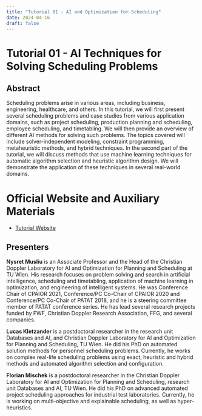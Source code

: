 ```yaml
---
title: "Tutorial 01 - AI and Optimization for Scheduling"
date: 2024-04-16
draft: false
---
```

# Tutorial 01 - AI Techniques for Solving Scheduling Problems

## Abstract

Scheduling problems arise in various areas, including business, engineering, healthcare, and others. In this tutorial, 
we will first present several scheduling problems and case studies from various application domains, such as project 
scheduling, production planning and scheduling, employee scheduling, and timetabling. We will then provide an overview 
of different AI methods for solving such problems. The topics covered will include solver-independent modeling, 
constraint programming, metaheuristic methods, and hybrid techniques. In the second part of the tutorial, we will 
discuss methods that use machine learning techniques for automatic algorithm selection and heuristic algorithm design. 
We will demonstrate the application of these techniques in several real-world domains.

# Official Website and Auxiliary Materials

- [Tutorial Website](https://cdlab-artis.dbai.tuwien.ac.at/tutorials/icaps24/)

## Presenters

**Nysret Musliu** is an Associate Professor and the Head of the Christian Doppler Laboratory for AI and Optimization 
for Planning and Scheduling at TU Wien. His research focuses on problem solving and search in artificial intelligence, 
scheduling and timetabling, application of machine learning in optimization, and engineering of intelligent systems. 
He was Conference Chair of CPAIOR 2021, Conference/PC Co-Chair of CPAIOR 2020 and Conference/PC Co-Chair of PATAT 2018, 
and he is a steering committee member of PATAT conference series. He has lead several research projects funded by FWF, 
Christian Doppler Research Association, FFG, and several companies.

**Lucas Kletzander** is a postdoctoral researcher in the research unit Databases and AI, and Christian Doppler Laboratory 
for AI and Optimization for Planning and Scheduling, TU Wien. He did his PhD on automated solution methods for personnel 
scheduling problems. Currently, he works on complex real-life scheduling problems using exact, heuristic and hybrid 
methods and automated algorithm selection and configuration.

**Florian Mischek** is a postdoctoral researcher in the Christian Doppler Laboratory for AI and Optimization for Planning 
and Scheduling, research unit Databases and AI, TU Wien. He did his PhD on advanced automated project scheduling 
approaches for industrial test laboratories. Currently, he is working on multi-objective and explainable scheduling, as 
well as hyper-heuristics.